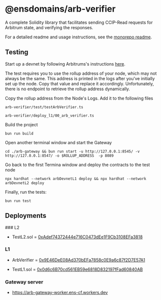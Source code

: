 # @ensdomains/arb-verifier

A complete Solidity library that facilitates sending CCIP-Read requests for Arbitrum state, and verifying the responses.

For a detailed readme and usage instructions, see the [monorepo readme](https://github.com/ensdomains/evmgateway/tree/main).

## Testing

Start up a devnet by following Arbitrums's instructions [here](https://docs.arbitrum.io/node-running/how-tos/local-dev-node).

The test requires you to use the rollup address of your node, which may not always be the same. This address is printed in the logs after you've initially set up the node. Copy that value and replace it accordingly. Unfortunately, there is no endpoint to retrieve the rollup address dynamically.

Copy the rollup address from the Node's Logs. Add it to the following files

```
arb-verifier/test/testArbVerifier.ts
```

```
arb-verifier/deploy_l1/00_arb_verifier.ts
```

Build the project

```
bun run build
```

Open another terminal window and start the Gateway

```
cd ./arb-gateway && bun run start -u http://127.0.0.1:8545/ -v http://127.0.0.1:8547/ -o $ROLLUP_ADDRESS  -p 8089
```

Go back to the first Termina window and deploy the contracts to the test node

```
npx hardhat --network arbDevnetL1 deploy && npx hardhat --network arbDevnetL2 deploy
```

Finally, run the tests:

```
bun run test
```

## Deployments

### L2

- TestL2.sol = [0xAdef74372444e716C0473dEe1F9Cb3108EFa3818](https://goerli.arbiscan.io/address/0xAdef74372444e716C0473dEe1F9Cb3108EFa3818#code)

### L1

- ArbVerifier = [0x9E46DeE08Ad370bEFa7858c0E9a6c87f2D7E57A1](https://goerli.etherscan.io/address/0x9E46DeE08Ad370bEFa7858c0E9a6c87f2D7E57A1#code)

- TestL1.sol = [0x0d6c6B70cd561EB59e6818D832197fFad60840AB](https://goerli.etherscan.io/address/0x0d6c6B70cd561EB59e6818D832197fFad60840AB#code)

### Gateway server

- https://arb-gateway-worker.ens-cf.workers.dev

